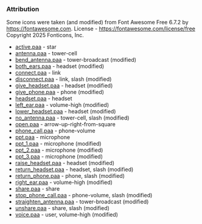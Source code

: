 ### Attribution

Some icons were taken (and modified) from Font Awesome Free 6.7.2 by https://fontawesome.com.
License - https://fontawesome.com/license/free Copyright 2025 Fonticons, Inc.

- [active.paa](data/icons/active.paa) - star
- [antenna.paa](data/icons/antenna.paa) - tower-cell
- [bend_antenna.paa](data/icons/bend_antenna.paa) - tower-broadcast (modified)
- [both_ears.paa](data/icons/both_ears.paa) - headset (modified)
- [connect.paa](data/icons/connect.paa) - link
- [disconnect.paa](data/icons/disconnect.paa) - link, slash (modified)
- [give_headset.paa](data/icons/give_headset.paa) - headset (modified)
- [give_phone.paa](data/icons/give_phone.paa) - phone (modified)
- [headset.paa](data/icons/headset.paa) - headset
- [left_ear.paa](data/icons/left_ear.paa) - volume-high (modified)
- [lower_headset.paa](data/icons/lower_headset.paa) - headset (modified)
- [no_antenna.paa](data/icons/no_antenna.paa) - tower-cell, slash (modified)
- [open.paa](data/icons/open.paa) - arrow-up-right-from-square
- [phone_call.paa](data/icons/phone_call.paa) - phone-volume
- [ppt.paa](data/icons/ptt.paa) - microphone
- [ppt_1.paa](data/icons/ptt_1.paa) - microphone (modified)
- [ppt_2.paa](data/icons/ptt_2.paa) - microphone (modified)
- [ppt_3.paa](data/icons/ptt_3.paa) - microphone (modified)
- [raise_headset.paa](data/icons/raise_headset.paa) - headset (modified)
- [return_headset.paa](data/icons/return_headset.paa) - headset, slash (modified)
- [return_phone.paa](data/icons/return_phone.paa) - phone, slash (modified)
- [right_ear.paa](data/icons/right_ear.paa) - volume-high (modified)
- [share.paa](data/icons/share.paa) - share
- [stop_phone_call.paa](data/icons/stop_phone_call.paa) - phone-volume, slash (modified)
- [straighten_antenna.paa](data/icons/straighten_antenna.paa) - tower-broadcast (modified)
- [unshare.paa](data/icons/unshare.paa) - share, slash (modified)
- [voice.paa](data/icons/voice.paa) - user, volume-high (modified)
